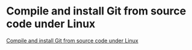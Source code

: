 # Compile and install Git from source code under Linux
[Compile and install Git from source code under Linux](https://aiwithcloud.com/2022/09/15/compile_and_install_git_from_source_code_under_linux/)